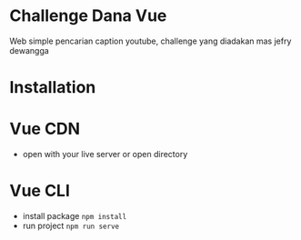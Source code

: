 # Challenge Dana Vue

Web simple pencarian caption youtube, challenge yang diadakan mas jefry dewangga

# Installation
# Vue CDN
- open with your live server or open directory

# Vue CLI
- install package `npm install`
- run project `npm run serve`
  

